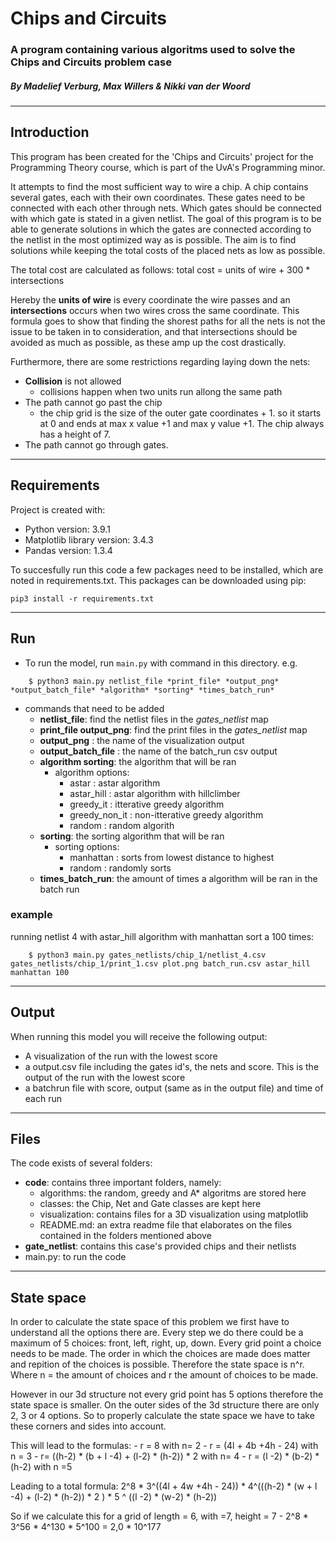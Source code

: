 # Chips and Circuits
### A program containing various algoritms used to solve the Chips and Circuits problem case
##### By Madelief Verburg, Max Willers & Nikki van der Woord
------------------------------------------------------

## Introduction
This program has been created for the 'Chips and Circuits' project for the Programming Theory course, which is part of the UvA's Programming minor.

It attempts to find the most sufficient way to wire a chip. A chip contains several gates, each with their own coordinates. These gates need to be connected with each other through nets. Which gates should be connected with which gate is stated in a given netlist. The goal of this program is to be able to generate solutions in which the gates are connected according to the netlist in the most optimized way as is possible. The aim is to find solutions while keeping the total costs of the placed nets as low as possible.

The total cost are calculated as follows:
    total cost = units of wire + 300 * intersections

Hereby the **units of wire** is every coordinate the wire passes and an **intersections** occurs when two wires cross the same coordinate. This formula goes to show that finding the shorest paths for all the nets is not the issue to be taken in to consideration, and that intersections should be avoided as much as possible, as these amp up the cost drastically. 

Furthermore, there are some restrictions regarding laying down the nets:
-  **Collision** is not allowed
    - collisions happen when two units run allong the same path
- The path cannot go past the chip
    - the chip grid is the size of the outer gate coordinates + 1. so it starts at 0 and ends at max x value +1 and max y value +1. The chip always has a height of 7.
- The path cannot go through gates. 
--------------------------------------------------
## Requirements

Project is created with:
* Python version: 3.9.1
* Matplotlib library version: 3.4.3
* Pandas version: 1.3.4

To succesfully run this code a few packages need to be installed, which are noted in requirements.txt. This packages can be downloaded using pip:

```
pip3 install -r requirements.txt
```
--------------------------------------------------
## Run 
- To run the model, run ``main.py`` with command in this directory. e.g.

```
    $ python3 main.py netlist_file *print_file* *output_png* *output_batch_file* *algorithm* *sorting* *times_batch_run*
```
- commands that need to be added
    - **netlist_file**: find the netlist files in the *gates_netlist* map
    - **print_file output_png**: find the print files in the *gates_netlist* map
    - **output_png** : the name of the visualization output
    - **output_batch_file** : the name of the batch_run csv output
    - **algorithm sorting**: the algorithm that will be ran
        - algorithm options:
            - astar   : astar algorithm
            - astar_hill  : astar algorithm with hillclimber
            - greedy_it  : itterative greedy algorithm
            - greedy_non_it   : non-itterative greedy algorithm
            - random  : random algorith
    - **sorting**: the sorting algorithm that will be ran
        - sorting options:
            - manhattan  : sorts from lowest distance to highest
            - random   : randomly sorts
    - **times_batch_run**: the amount of times a algorithm will be ran in the batch run


### example 
running netlist 4 with astar_hill algorithm with manhattan sort a 100 times:
```
    $ python3 main.py gates_netlists/chip_1/netlist_4.csv gates_netlists/chip_1/print_1.csv plot.png batch_run.csv astar_hill manhattan 100
```

---------------------------------------------------
## Output

When running this model you will receive the following output:
- A visualization of the run with the lowest score 
- a output.csv file including the gates id's, the nets and score. This is the output of the run with the lowest score
- a batchrun file with score, output (same as in the output file) and time of each run

---------------------------------------------------
## Files
The code exists of several folders:
- **code**: contains three important folders, namely:
    - algorithms: the random, greedy and A* algoritms are stored here
    - classes: the Chip, Net and Gate classes are kept here
    - visualization: contains files for a 3D visualization using matplotlib
    - README.md: an extra readme file that elaborates on the files contained in the folders mentioned above
- **gate_netlist**: contains this case's provided chips and their netlists
- main.py: to run the code

--------------------------------------------------
## State space

In order to calculate the state space of this problem we first have to understand all the options there are. Every step we do there could be a maximum of 5 choices: front, left, right, up, down. Every grid point a choice needs to be made. The order in which the choices are made does matter and repition of the choices is possible. Therefore the state space is n^r. Where n = the amount of choices and r the amount of choices to be made.

However in our 3d structure not every grid point has 5 options therefore the state space is smaller. On the outer sides of the 3d structure there are only 2, 3 or 4 options. So to properly calculate the state space we have to take these corners and sides into account.

This will lead to the formulas:
	- r = 8 with n= 2 
	-  r = (4l + 4b +4h - 24) with n = 3 
	-  r= ((h-2) * (b + l -4) + (l-2) * (h-2)) * 2 with n= 4 
	-  r = (l -2) * (b-2) * (h-2)  with n =5

Leading to a total formula:
2^8 * 3^((4l + 4w +4h - 24)) * 4^(((h-2) * (w + l -4) + (l-2) * (h-2)) * 2 ) *  5 ^ ((l -2) * (w-2) * (h-2)) 

So if we calculate this for a grid of length = 6, with =7, height = 7 
    - 2^8 * 3^56 * 4^130 * 5^100 = 2,0 * 10^177



